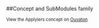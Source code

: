 
<!--
FrozenIsBool False
-->

##Concept and SubModules family

<script type="text/javascript">

	var HrefStr=window.location.href;
	//alert(window.location.href)

	if(HrefStr == "http://shareyoursystem.ouvaton.org/site/LibraryReference/Applyiers/"){

	    //alert('Ouvaton')
	    document.write("from ")
	    document.write("http://shareyoursystem.ouvaton.org/slides/ ")
	    document.write("<iframe width=\"725\" height=\"300\" src=\"")
	    document.write("http://shareyoursystem.ouvaton.org")
	    document.write("/slides/Applyiers.php\"></iframe>")
	}
	else if(HrefStr == "http://127.0.0.1:8000/LibraryReference/Applyiers/"){

        //alert('Localhost')
        document.write("from ")
        document.write("localhost mkdocs but direct to ouvaton")
        document.write("<iframe width=\"725\" height=\"300\" src=\"")
        document.write("http://shareyoursystem.ouvaton.org")
        document.write("/slides/Applyiers.php\"></iframe>")
    }
    else
    {

        //alert('Local')
	    document.write("from ")
	    document.write("/Users/ledoux/Documents/ShareYourSystem/Ouvaton/ ")
	    document.write("<iframe width=\"725\" height=\"300\" src=\"")
	    document.write("/Users/ledoux/Documents/ShareYourSystem/Ouvaton/")
	    document.write("Applyiers.html\"></iframe>")

    }

</script>

<small>
View the Applyiers concept on <a href="http://shareyoursystem.ouvaton.org/slides/Applyiers.php" target="_blank">Ouvaton</a>
</small>

